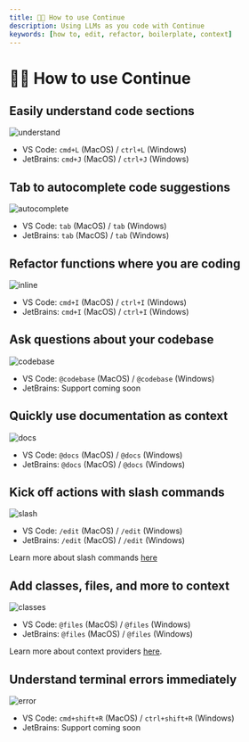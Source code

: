 ```yaml
---
title: 🧑‍🎓 How to use Continue
description: Using LLMs as you code with Continue
keywords: [how to, edit, refactor, boilerplate, context]
---
```


# 🧑‍🎓 How to use Continue

## Easily understand code sections

![understand](/img/understand.gif)

- VS Code: `cmd+L` (MacOS) / `ctrl+L` (Windows)
- JetBrains: `cmd+J` (MacOS) / `ctrl+J` (Windows)

## Tab to autocomplete code suggestions

![autocomplete](/img/autocomplete.gif)

- VS Code: `tab` (MacOS) / `tab` (Windows)
- JetBrains: `tab` (MacOS) / `tab` (Windows)

## Refactor functions where you are coding

![inline](/img/inline.gif)

- VS Code: `cmd+I` (MacOS) / `ctrl+I` (Windows)
- JetBrains: `cmd+I` (MacOS) / `ctrl+I` (Windows)

## Ask questions about your codebase

![codebase](/img/codebase.gif)

- VS Code: `@codebase` (MacOS) / `@codebase` (Windows)
- JetBrains: Support coming soon

## Quickly use documentation as context

![docs](/img/docs.gif)

- VS Code: `@docs` (MacOS) / `@docs` (Windows)
- JetBrains: `@docs` (MacOS) / `@docs` (Windows)

## Kick off actions with slash commands

![slash](/img/slash.gif)

- VS Code: `/edit` (MacOS) / `/edit` (Windows)
- JetBrains: `/edit` (MacOS) / `/edit` (Windows)

Learn more about slash commands [here](./customization/slash-commands.md)

## Add classes, files, and more to context

![classes](/img/classes.gif)

- VS Code: `@files` (MacOS) / `@files` (Windows)
- JetBrains: `@files` (MacOS) / `@files` (Windows)

Learn more about context providers [here](./customization/context-providers.md).

## Understand terminal errors immediately

![error](/img/error.gif)

- VS Code: `cmd+shift+R` (MacOS) / `ctrl+shift+R` (Windows)
- JetBrains: Support coming soon